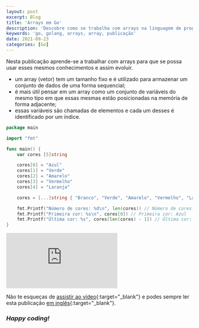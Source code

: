 ```yaml
---
layout: post
excerpt: Blog
title: 'Arrays em Go'
description: 'Descobre como se trabalha com arrays na linguagem de programação Go. Obtém respostas às tuas dúvidas com a teoria e os exemplos apresentados.'
keywords: 'go, golang, arrays, array, publicação'
date: 2021-09-23
categories: [Go]
---
```


Nesta publicação aprende-se a trabalhar com arrays para que se possa usar esses mesmos conhecimentos e assim evoluir.

- um array (vetor) tem um tamanho fixo e é utilizado para armazenar um conjunto de dados de uma forma sequencial;
- é mais útil pensar em um array como um conjunto de variáveis do mesmo tipo em que essas mesmas estão posicionadas na memória de forma adjacente;
- essas variáveis são chamadas de elementos e cada um desses é identificado por um índice.

```go
package main

import "fmt"

func main() {
	var cores [5]string

	cores[0] = "Azul"
	cores[1] = "Verde"
	cores[2] = "Amarelo"
	cores[3] = "Vermelho"
	cores[4] = "Laranja"

	cores = [...]string { "Branco", "Verde", "Amarelo", "Vermelho", "Laranja" }

	fmt.Printf("Número de cores: %d\n", len(cores)) // Número de cores: 5
	fmt.Printf("Primeira cor: %s\n", cores[0]) // Primeira cor: Azul
	fmt.Printf("Última cor: %s", cores[len(cores) - 1]) // Última cor: Laranja
}
```

<div class="video-container">
  <iframe src="https://www.youtube.com/embed/PrK3pN6geso" frameborder="0" allowfullscreen></iframe>
</div>

Não te esqueças de [assistir ao vídeo](https://youtu.be/PrK3pN6geso){:target="\_blank"} e podes sempre ler esta publicação [em inglês](https://nelsonsilvadev.com/blog/20220429/arrays-in-go/){:target="\_blank"}.

### _Happy coding!_
